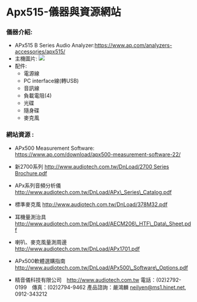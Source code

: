 Apx515-儀器與資源網站
=====================

### 儀器介紹:

-   APx515 B Series Audio
    Analyzer:https://www.ap.com/analyzers-accessories/apx515/
-   主機圖片:
    ![](http://cn.ap.com/upfile/image/20181219/20181219115019_68436.jpg)
-   配件:
    -   電源線
    -   PC interface線(轉USB)
    -   音訊線
    -   負載電阻(4)
    -   光碟
    -   隨身碟
    -   麥克風

### 網站資源 :

-   APx500 Measurement Software:
    https://www.ap.com/download/apx500-measurement-software-22/
-   新2700系列 [http://www.audiotech.com.tw/DnLoad/2700 Series
    Brochure.pdf](http://www.audiotech.com.tw/DnLoad/2700%20Series%20Brochure.pdf)
-   APx系列音頻分析儀
    http://www.audiotech.com.tw/DnLoad/APx\_Series\_Catalog.pdf
-   標準麥克風 http://www.audiotech.com.tw/DnLoad/378M32.pdf
-   耳機量測治具
    http://www.audiotech.com.tw/DnLoad/AECM206\_HTF\_Data\_Sheet.pdf
-   喇叭、麥克風量測周邊 http://www.audiotech.com.tw/DnLoad/APx1701.pdf
-   APx500軟體選購指南
    http://www.audiotech.com.tw/DnLoad/APx500\_Software\_Options.pdf

-   精音儀科技有限公司　http://www.audiotech.com.tw
    電話：(02)2792-0199　傳真：(02)2794-9462 產品諮詢：嚴鴻麟
    <neilyen@ms1.hinet.net>, 0912-343212


